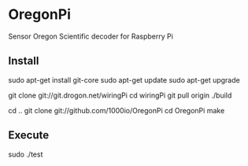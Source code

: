 OregonPi
========

Sensor Oregon Scientific decoder for Raspberry Pi


Install
-------

sudo apt-get install git-core
sudo apt-get update
sudo apt-get upgrade

git clone git://git.drogon.net/wiringPi
cd wiringPi
git pull origin
./build

cd ..
git clone git://github.com/1000io/OregonPi
cd OregonPi
make

Execute
-------

sudo ./test


